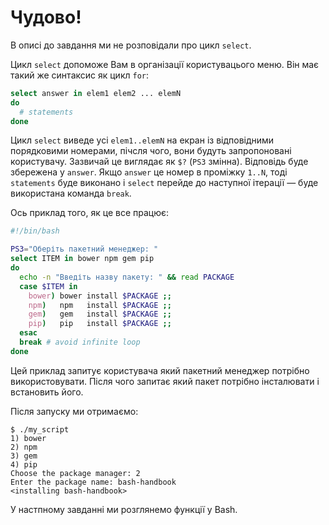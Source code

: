 # Чудово!

В описі до завдання ми не розповідали про цикл `select`.

Цикл `select` допоможе Вам в організації користувацього меню. Він має такий же синтаксис як цикл `for`:

```bash
select answer in elem1 elem2 ... elemN
do
  # statements
done
```

Цикл `select` виведе усі `elem1..elemN` на екран із відповідними порядковими номерами, пічсля чого, вони будуть запропоновані користувачу. Зазвичай це виглядає як `$?` (`PS3` змінна). Відповідь буде збережена у `answer`. Якщо `answer` це номер в проміжку `1..N`, тоді `statements` буде виконано і `select` перейде до наступної ітерації — буде використана команда `break`.

Ось приклад того, як це все працює:

```bash
#!/bin/bash

PS3="Оберіть пакетний менеджер: "
select ITEM in bower npm gem pip
do
  echo -n "Введіть назву пакету: " && read PACKAGE
  case $ITEM in
    bower) bower install $PACKAGE ;;
    npm)   npm   install $PACKAGE ;;
    gem)   gem   install $PACKAGE ;;
    pip)   pip   install $PACKAGE ;;
  esac
  break # avoid infinite loop
done
```

Цей приклад запитує користувача який пакетний менеджер потрібно використовувати. Після чого запитає який пакет потрібно інсталювати і встановить його.

Після запуску ми отримаємо:

```
$ ./my_script
1) bower
2) npm
3) gem
4) pip
Choose the package manager: 2
Enter the package name: bash-handbook
<installing bash-handbook>
```

У настпному завданні ми розглянемо функції у Bash.
